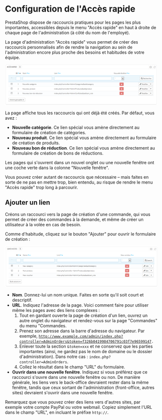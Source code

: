 # Configuration de l'Accès rapide

PrestaShop dispose de raccourcis pratiques pour les pages les plus importantes, accessibles depuis le menu "Accès rapide" en haut à droite de chaque page de l'administration (à côté du nom de l'employé).

La page d'administration "Accès rapide" vous permet de créer des raccourcis personnalisés afin de rendre la navigation au sein de l'administration encore plus proche des besoins et habitudes de votre équipe.

![](../../../.gitbook/assets/23789909.png)

La page affiche tous les raccourcis qui ont déjà été créés. Par défaut, vous avez :

* **Nouvelle catégorie**. Ce lien spécial vous amène directement au formulaire de création de catégories.
* **Nouveau produit**. Ce lien spécial vous amène directement au formulaire de création de produits.
* **Nouveau bon de réduction**. Ce lien spécial vous amène directement au formulaire de création de bons de réductions.

Les pages qui s'ouvrent dans un nouvel onglet ou une nouvelle fenêtre ont une coche verte dans la colonne "Nouvelle fenêtre".

Vous pouvez créer autant de raccourcis que nécessaire – mais faites en sorte de ne pas en mettre trop, bien entendu, au risque de rendre le menu "Accès rapide" trop long à parcourir.

## Ajouter un lien <a href="#configurationdelaccesrapide-ajouterunlien" id="configurationdelaccesrapide-ajouterunlien"></a>

Créons un raccourci vers la page de création d'une commande, qui vous permet de créer des commandes à la demande, et même de créer un utilisateur à la volée en cas de besoin.

Comme d'habitude, cliquez sur le bouton "Ajouter" pour ouvrir le formulaire de création :

![](../../../.gitbook/assets/23789910.png)

* **Nom**. Donnez-lui un nom unique. Faites en sorte qu'il soit court et descriptif.
* **URL**. Indiquez l'adresse de la page. Voici comment faire pour utiliser même les pages avec des liens complexes :
  1. Tout en gardant ouverte la page de création d'un lien, ouvrez un autre onglet du navigateur et rendez-vous sur la page "Commandes" du menu "Commandes.
  2. Prenez son adresse dans la barre d'adresse du navigateur. Par exemple, [`http://www.example.com/admin/index.php?controller=AdminOrders&token=f326b0419984706791c03f7e96599147`](http://www.example.com/admin/index.php?controller=AdminOrders\&token=f326b0419984706791c03f7e96599147)`.`
  3. Enlever toute la section `&token=xxx` et ne conservez que les parties importantes (ainsi, ne gardez pas le nom de domaine ou le dossier d'administration). Dans notre cas : `index.php?controller=AdminOrders`.
  4. Collez le résultat dans le champ "URL" du formulaire.
* **Ouvrir dans une nouvelle fenêtre**. Indiquez si vous préférez que ce raccourci s'ouvre dans une nouvelle fenêtre ou non. De manière générale, les liens vers le back-office devraient rester dans la même fenêtre, tandis que ceux sortant de l'administration (front-office, autres sites) devraient s'ouvrir dans une nouvelle fenêtre.

Remarquez que vous pouvez créer des liens vers d'autres sites, par exemple votre compte PayPal ou votre webmail. Copiez simplement l'URL dans le champ "URL", en incluant le préfixe `http://`.
